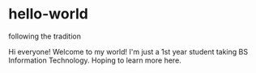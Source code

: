 # hello-world
following the tradition 

Hi everyone! Welcome to my world!
I'm just a 1st year student taking BS Information Technology.
Hoping to learn more here.
